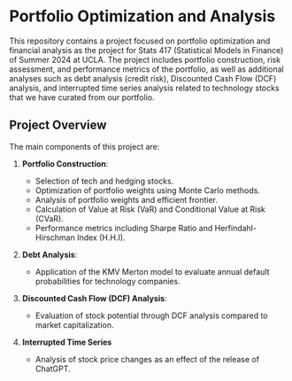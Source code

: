# Portfolio Optimization and Analysis

This repository contains a project focused on portfolio optimization and financial analysis as the project for Stats 417 (Statistical Models in Finance) of Summer 2024 at UCLA. The project includes portfolio construction, risk assessment, and performance metrics of the portfolio, as well as additional analyses such as debt analysis (credit risk), Discounted Cash Flow (DCF) analysis, and interrupted time series analysis related to technology stocks that we have curated from our portfolio.

## Project Overview

The main components of this project are:

1. **Portfolio Construction**:
   - Selection of tech and hedging stocks.
   - Optimization of portfolio weights using Monte Carlo methods.
   - Analysis of portfolio weights and efficient frontier.
   - Calculation of Value at Risk (VaR) and Conditional Value at Risk (CVaR).
   - Performance metrics including Sharpe Ratio and Herfindahl-Hirschman Index (H.H.I).

2. **Debt Analysis**:
   - Application of the KMV Merton model to evaluate annual default probabilities for technology companies.

3. **Discounted Cash Flow (DCF) Analysis**:
   - Evaluation of stock potential through DCF analysis compared to market capitalization.

4. **Interrupted Time Series**
   - Analysis of stock price changes as an effect of the release of ChatGPT.

